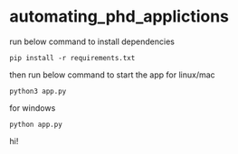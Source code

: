 # automating_phd_applictions

run below command to install dependencies
```
pip install -r requirements.txt
```
then run below command to start the app
for linux/mac
```
python3 app.py
```
for windows
```
python app.py
```
hi!
